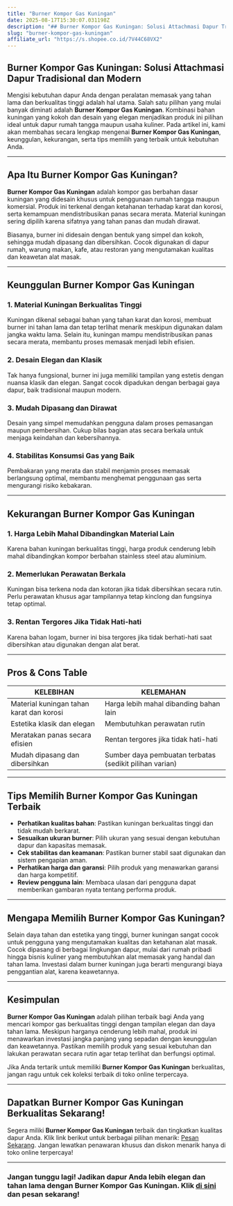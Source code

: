 ```yaml
---
title: "Burner Kompor Gas Kuningan"
date: 2025-08-17T15:30:07.031198Z
description: "## Burner Kompor Gas Kuningan: Solusi Attachmasi Dapur Tradisional dan Modern..."
slug: "burner-kompor-gas-kuningan"
affiliate_url: "https://s.shopee.co.id/7V44C68VX2"
---
```

## Burner Kompor Gas Kuningan: Solusi Attachmasi Dapur Tradisional dan Modern

Mengisi kebutuhan dapur Anda dengan peralatan memasak yang tahan lama dan berkualitas tinggi adalah hal utama. Salah satu pilihan yang mulai banyak diminati adalah **Burner Kompor Gas Kuningan**. Kombinasi bahan kuningan yang kokoh dan desain yang elegan menjadikan produk ini pilihan ideal untuk dapur rumah tangga maupun usaha kuliner. Pada artikel ini, kami akan membahas secara lengkap mengenai **Burner Kompor Gas Kuningan**, keunggulan, kekurangan, serta tips memilih yang terbaik untuk kebutuhan Anda.

---

## Apa Itu Burner Kompor Gas Kuningan?

**Burner Kompor Gas Kuningan** adalah kompor gas berbahan dasar kuningan yang didesain khusus untuk penggunaan rumah tangga maupun komersial. Produk ini terkenal dengan ketahanan terhadap karat dan korosi, serta kemampuan mendistribusikan panas secara merata. Material kuningan sering dipilih karena sifatnya yang tahan panas dan mudah dirawat.

Biasanya, burner ini didesain dengan bentuk yang simpel dan kokoh, sehingga mudah dipasang dan dibersihkan. Cocok digunakan di dapur rumah, warung makan, kafe, atau restoran yang mengutamakan kualitas dan keawetan alat masak.

---

## Keunggulan Burner Kompor Gas Kuningan

### 1. Material Kuningan Berkualitas Tinggi

Kuningan dikenal sebagai bahan yang tahan karat dan korosi, membuat burner ini tahan lama dan tetap terlihat menarik meskipun digunakan dalam jangka waktu lama. Selain itu, kuningan mampu mendistribusikan panas secara merata, membantu proses memasak menjadi lebih efisien.

### 2. Desain Elegan dan Klasik

Tak hanya fungsional, burner ini juga memiliki tampilan yang estetis dengan nuansa klasik dan elegan. Sangat cocok dipadukan dengan berbagai gaya dapur, baik tradisional maupun modern.

### 3. Mudah Dipasang dan Dirawat

Desain yang simpel memudahkan pengguna dalam proses pemasangan maupun pembersihan. Cukup bilas bagian atas secara berkala untuk menjaga keindahan dan kebersihannya.

### 4. Stabilitas Konsumsi Gas yang Baik

Pembakaran yang merata dan stabil menjamin proses memasak berlangsung optimal, membantu menghemat penggunaan gas serta mengurangi risiko kebakaran.

---

## Kekurangan Burner Kompor Gas Kuningan

### 1. Harga Lebih Mahal Dibandingkan Material Lain

Karena bahan kuningan berkualitas tinggi, harga produk cenderung lebih mahal dibandingkan kompor berbahan stainless steel atau aluminium.

### 2. Memerlukan Perawatan Berkala

Kuningan bisa terkena noda dan kotoran jika tidak dibersihkan secara rutin. Perlu perawatan khusus agar tampilannya tetap kinclong dan fungsinya tetap optimal.

### 3. Rentan Tergores Jika Tidak Hati-hati

Karena bahan logam, burner ini bisa tergores jika tidak berhati-hati saat dibersihkan atau digunakan dengan alat berat.

---

## Pros & Cons Table

| KELEBIHAN | KELEMAHAN |
| --- | --- |
| Material kuningan tahan karat dan korosi | Harga lebih mahal dibanding bahan lain |
| Estetika klasik dan elegan | Membutuhkan perawatan rutin |
| Meratakan panas secara efisien | Rentan tergores jika tidak hati-hati |
| Mudah dipasang dan dibersihkan | Sumber daya pembuatan terbatas (sedikit pilihan varian) |

---

## Tips Memilih Burner Kompor Gas Kuningan Terbaik

- **Perhatikan kualitas bahan**: Pastikan kuningan berkualitas tinggi dan tidak mudah berkarat.
- **Sesuaikan ukuran burner**: Pilih ukuran yang sesuai dengan kebutuhan dapur dan kapasitas memasak.
- **Cek stabilitas dan keamanan**: Pastikan burner stabil saat digunakan dan sistem pengapian aman.
- **Perhatikan harga dan garansi**: Pilih produk yang menawarkan garansi dan harga kompetitif.
- **Review pengguna lain**: Membaca ulasan dari pengguna dapat memberikan gambaran nyata tentang performa produk.

---

## Mengapa Memilih Burner Kompor Gas Kuningan?

Selain daya tahan dan estetika yang tinggi, burner kuningan sangat cocok untuk pengguna yang mengutamakan kualitas dan ketahanan alat masak. Cocok dipasang di berbagai lingkungan dapur, mulai dari rumah pribadi hingga bisnis kuliner yang membutuhkan alat memasak yang handal dan tahan lama. Investasi dalam burner kuningan juga berarti mengurangi biaya penggantian alat, karena keawetannya.

---

## Kesimpulan

**Burner Kompor Gas Kuningan** adalah pilihan terbaik bagi Anda yang mencari kompor gas berkualitas tinggi dengan tampilan elegan dan daya tahan lama. Meskipun harganya cenderung lebih mahal, produk ini menawarkan investasi jangka panjang yang sepadan dengan keunggulan dan keawetannya. Pastikan memilih produk yang sesuai kebutuhan dan lakukan perawatan secara rutin agar tetap terlihat dan berfungsi optimal.

Jika Anda tertarik untuk memiliki **Burner Kompor Gas Kuningan** berkualitas, jangan ragu untuk cek koleksi terbaik di toko online terpercaya.

---

## Dapatkan Burner Kompor Gas Kuningan Berkualitas Sekarang!

Segera miliki **Burner Kompor Gas Kuningan** terbaik dan tingkatkan kualitas dapur Anda. Klik link berikut untuk berbagai pilihan menarik: [Pesan Sekarang](https://s.shopee.co.id/7V44C68VX2). Jangan lewatkan penawaran khusus dan diskon menarik hanya di toko online terpercaya!

---

### Jangan tunggu lagi! Jadikan dapur Anda lebih elegan dan tahan lama dengan Burner Kompor Gas Kuningan. Klik [di sini](https://s.shopee.co.id/7V44C68VX2) dan pesan sekarang!